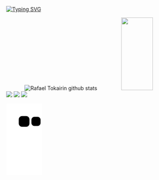 [![Typing SVG](https://readme-typing-svg.herokuapp.com/?color=00c647&size=35&center=true&vCenter=true&width=1000&lines=HELLO,+MY+NAME+is+Rafael+Palheta+Tokairin;I'm+18+years+old;I'm+from+Londrina,+PR;I+study+Computer+Science+at;+State+University+of+Londrina;BE+WELCOME!+:%29)](https://git.io/typing-svg)

<div align="center">  
  <img width="49%" height="195px" src="https://github-readme-stats.vercel.app/api?username=rafatokairin&show_icons=true&count_private=true&hide_border=true&title_color=800080&icon_color=800080&text_color=c9d1d9&bg_color=161b22" alt="Rafael Tokairin github stats" /> 
  <img width="41%" height="195px" src="https://github-readme-stats.vercel.app/api/top-langs/?username=rafatokairin&layout=compact&hide_border=true&title_color=800080&text_color=800080&bg_color=161b22" />
</div>

<div> 
  <a href="https://www.instagram.com/rafa_tokairin/" target="_blank"><img src="https://img.shields.io/badge/-Instagram-%23E4405F?style=for-the-badge&logo=instagram&logoColor=white" target="_blank"></a>
  <a href = "mailto:rptokairin@gmail.com"><img src="https://img.shields.io/badge/-Gmail-%23333?style=for-the-badge&logo=gmail&logoColor=white" target="_blank"></a>
  <a href="https://www.linkedin.com/in/rafatokairin" target="_blank"><img src="https://img.shields.io/badge/-LinkedIn-%230077B5?style=for-the-badge&logo=linkedin&logoColor=white" target="_blank"></a> 
 
  ![Snake animation](https://github.com/rafatokairin/rafatokairin/blob/output/github-contribution-grid-snake.svg)
 
</div>
